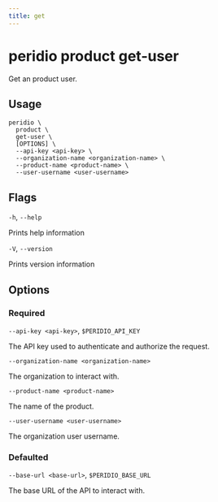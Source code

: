```yaml
---
title: get
---
```


# peridio product get-user

Get an product user.

## Usage

```
peridio \
  product \
  get-user \
  [OPTIONS] \
  --api-key <api-key> \
  --organization-name <organization-name> \
  --product-name <product-name> \
  --user-username <user-username>
```

## Flags

`-h`, `--help`

Prints help information

`-V`, `--version`

Prints version information

## Options

### Required

`--api-key <api-key>`, `$PERIDIO_API_KEY`

The API key used to authenticate and authorize the request.

`--organization-name <organization-name>`

The organization to interact with.

`--product-name <product-name>`

The name of the product.

`--user-username <user-username>`

The organization user username.

### Defaulted

`--base-url <base-url>`, `$PERIDIO_BASE_URL`

The base URL of the API to interact with.
